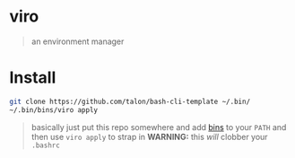 # viro
> an environment manager

# Install

```sh
git clone https://github.com/talon/bash-cli-template ~/.bin/
~/.bin/bins/viro apply
```
> basically just put this repo somewhere and add [bins](./bins) to your `PATH`
> and then use `viro apply` to strap in
**WARNING:** this _will_ clobber your `.bashrc`

